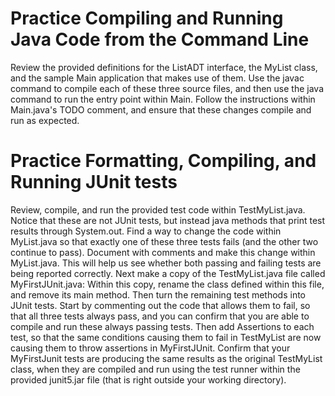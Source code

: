 # Practice Compiling and Running Java Code from the Command Line
Review the provided definitions for the ListADT interface, the MyList class, and the sample Main application that makes use of them.
Use the javac command to compile each of these three source files, and then use the java command to run the entry point within Main.
Follow the instructions within Main.java's TODO comment, and ensure that these changes compile and run as expected.
# Practice Formatting, Compiling, and Running JUnit tests
Review, compile, and run the provided test code within TestMyList.java. Notice that these are not JUnit tests, but instead java methods that print test results through System.out.
Find a way to change the code within MyList.java so that exactly one of these three tests fails (and the other two continue to pass). Document with comments and make this change within MyList.java. This will help us see whether both passing and failing tests are being reported correctly.
Next make a copy of the TestMyList.java file called MyFirstJUnit.java:
Within this copy, rename the class defined within this file, and remove its main method.
Then turn the remaining test methods into JUnit tests. Start by commenting out the code that allows them to fail, so that all three tests always pass, and you can confirm that you are able to compile and run these always passing tests.
Then add Assertions to each test, so that the same conditions causing them to fail in TestMyList are now causing them to throw assertions in MyFirstJUnit.
Confirm that your MyFirstJunit tests are producing the same results as the original TestMyList class, when they are compiled and run using the test runner within the provided junit5.jar file (that is right outside your working directory).
